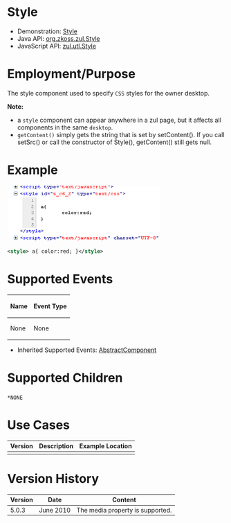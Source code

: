 

# Style

- Demonstration:
  [Style](http://www.zkoss.org/zkdemo/styling/custom_style)
- Java API: [org.zkoss.zul.Style](https://www.zkoss.org/javadoc/latest/zk/org/zkoss/zul/Style.html)
- JavaScript API: [zul.utl.Style](https://www.zkoss.org/javadoc/latest/jsdoc/classes/zul.utl.Style.html)


# Employment/Purpose

The style component used to specify `CSS` styles for the owner desktop.

**Note:**

- a `style` component can appear anywhere in a zul page, but it affects
  all components in the same `desktop`.
- `getContent()` simply gets the string that is set by setContent(). If
  you call setSrc() or call the constructor of Style(), getContent()
  still gets null.

# Example

  
![](/zk_component_ref/images/ZKComRef_Style_Example.png)

```xml
<style> a{ color:red; }</style>
```

# Supported Events

<table>
<thead>
<tr class="header">
<th><center>
<p>Name</p>
</center></th>
<th><center>
<p>Event Type</p>
</center></th>
</tr>
</thead>
<tbody>
<tr class="odd">
<td><p>None</p></td>
<td><p>None</p></td>
</tr>
</tbody>
</table>

- Inherited Supported Events: [ AbstractComponent]({{site.baseurl}}/zk_component_ref/base_components/abstractcomponent#Supported_Events)

# Supported Children

`*NONE`

# Use Cases

| Version | Description | Example Location |
|---------|-------------|------------------|
|         |             |                  |

# Version History



| Version | Date      | Content                          |
|---------|-----------|----------------------------------|
| 5.0.3   | June 2010 | The media property is supported. |



